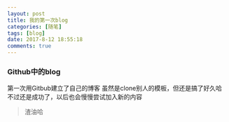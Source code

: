 ```yaml
---
layout: post
title: 我的第一次blog
categories: [随笔]
tags: [blog]
date: 2017-8-12 18:55:18
comments: true
---
```


### Github中的blog

第一次用Gitbub建立了自己的博客
虽然是clone别人的模板，但还是搞了好久哈
不过还是成功了，以后也会慢慢尝试加入新的内容

>渣油哈
